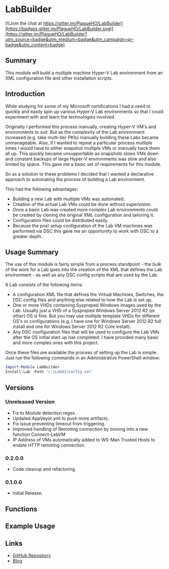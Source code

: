 LabBuilder
==========

[![Join the chat at https://gitter.im/PlagueHO/LabBuilder](https://badges.gitter.im/PlagueHO/LabBuilder.svg)](https://gitter.im/PlagueHO/LabBuilder?utm_source=badge&utm_medium=badge&utm_campaign=pr-badge&utm_content=badge)

Summary
-------
This module will build a multiple machine Hyper-V Lab environment from an XML configuration file and other installation scripts.

Introduction
------------
While studying for some of my Microsoft certifications I had a need to quickly and easily spin up various Hyper-V Lab environments so that I could experiment with and learn the technologies involved.

Originally I performed this process manually, creating Hyper-V VM's and environments to suit. But as the complexity of the Lab environment increased (e.g. take multi-tier PKIs) manually building these Labs became unmanageable. Also, if I wanted to repeat a particular process mutliple times I would have to either snapshot multiple VMs or manually back them all up. This quickly became unsupportable as snapshots slows VMs down and constant backups of large Hyper-V environments was slow and also limited by space. This gave me a basic set of requirements for this module.

So as a solution to these problems I decided that I wanted a declarative approach to automating the process of building a Lab environment.

This had the following advantages:
+ Building a new Lab with multiple VMs was automated.
+ Creation of the actual Lab VMs could be done without supervision.
+ Once a basic Lab was created more complex Lab environments could be created by cloning the original XML configuration and tailoring it.
+ Configuration files could be distributed easily.
+ Because the post setup configuration of the Lab VM machines was performed via DSC this gave me an opportunity to work with DSC to a greater depth.

Usage Summary
-------------
The use of this module is fairly simple from a process standpoint - the bulk of the work for a Lab goes into the creation of the XML that defines the Lab environment - as well as any DSC config scripts that are used by the Lab.

A Lab consists of the following items:
- A configuration XML file that defines the Virtual Machines, Switches, the DSC config files and anything else related to how the Lab is set up.
- One or more VHDs containing Syspreped Windows images used by the Lab. Usually just a VHD of a Syspreped Windows Server 2012 R2 (or other) OS is fine. But you may use multiple template VHDs for different OS's or configurations (e.g. I have one for Windows Server 2012 R2 full install and one for Windows Server 2012 R2 Core install).
- Any DSC configuration files that will be used to configure the Lab VMs after the OS initial start up has completed. I have provided many basic and more complex ones with this project.

Once these files are available the process of setting up the Lab is simple. Just run the following commands in an Administrative PowerShell window:
```powershell
Import-Module LabBuilder
Install-Lab -Path 'c:\Lab01\Config.xml'
```

Versions
--------
### Unreleased Version
* Fix to Module detection regex.
* Updated AppVeyor.yml to push more artifacts.
* Fix issue preventing timeout from triggering.
* Improved handling of Remoting connection by moving into a new function Connect-LabVM
* IP Address of VMs automatically added to WS-Man Trusted Hosts to enable HTTP remoting connection. 

### 0.2.0.0
* Code cleanup and refactoring.

### 0.1.0.0
* Initial Release.

Functions
---------

Example Usage
-------------

Links
-----
- [GitHub Repository](https://github.com/PlagueHO/LabBuilder/)
- [Blog](https://dscottraynsford.wordpress.com/)
